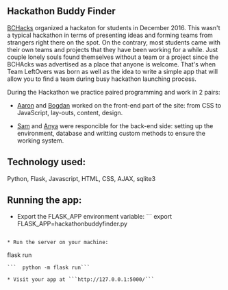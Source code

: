 ## Hackathon Buddy Finder

[BCHacks](http://www.bchacks.com/) organized a hackaton for students in December 2016. This wasn't a typical hackathon in terms of presenting ideas and forming teams from strangers right there on the spot. On the contrary, most students came with their own teams and projects that they have been working for a while. Just couple lonely souls found themselves without a team or a project since the BCHAcks was advertised as a place that anyone is welcome. That's when Team LeftOvers was born as well as the idea to write a simple app that will allow you to find a team during busy hackathon launching process. 

During the Hackathon we practice paired programming and work in 2 pairs:

* [Aaron](https://github.com/AaronDean) and [Bogdan](https://github.com/bpshonyak) worked on the front-end part of the site: from CSS to JavaScript, lay-outs, content, design.

* [Sam](https://github.com/GuessWhoSamFoo) and [Anya](https://github.com/cherchezlafemme) were responcible for the back-end side: setting up the environment, database and writting custom methods to ensure the working system.

## Technology used:
  Python, Flask, Javascript, HTML, CSS, AJAX, sqlite3

## Running the app:

* Export the FLASK_APP environment variable: ```
export FLASK_APP=hackathonbuddyfinder.py
```

* Run the server on your machine:
```
flask run 
```  or 
```  python -m flask run```

* Visit your app at ```http://127.0.0.1:5000/```


